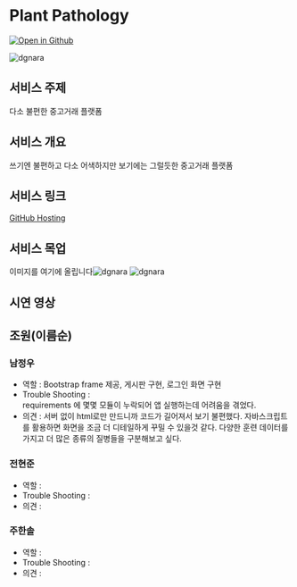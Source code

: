 # Plant Pathology

[![Open in Github](https://static.streamlit.io/badges/streamlit_badge_black_white.svg)](https://share.streamlit.io/)

![dgnara](./img/apple-tree-g4dc5161e2_1280.jpg)

## 서비스 주제

다소 불편한 중고거래 플랫폼

## 서비스 개요

쓰기엔 불편하고 다소 어색하지만
보기에는 그럴듯한 중고거래 플랫폼

## 서비스 링크

[GitHub Hosting](https://github.com/luxetverit/miniproject4/blob/main/README_model.md)

## 서비스 목업

이미지를 여기에 올립니다![dgnara](./img/apple-tree-g4dc5161e2_1280.jpg)
![dgnara](./img/apple-tree-g4dc5161e2_1280.jpg)

## 시연 영상

## 조원(이름순)

### 남정우

-   역할 : Bootstrap frame 제공, 게시판 구현, 로그인 화면 구현
-   Trouble Shooting :  
     requirements 에 몇몇 모듈이 누락되어 앱 실행하는데 어려움을 겪었다.
-   의견 :
    서버 없이 html로만 만드니까 코드가 길어져서 보기 불편했다.
    자바스크립트를 활용하면 화면을 조금 더 디테일하게 꾸밀 수 있을것 같다.
    다양한 훈련 데이터를 가지고 더 많은 종류의 질병들을 구분해보고 싶다.

### 전현준

-   역할 :
-   Trouble Shooting :
-   의견 :

### 주한솔

-   역할 :
-   Trouble Shooting :
-   의견 :
